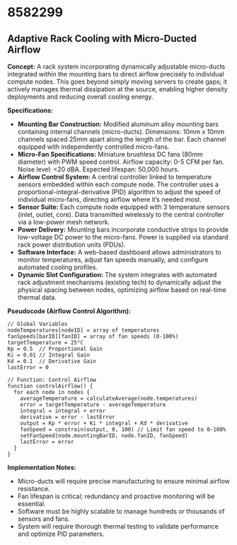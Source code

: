 # 8582299

## Adaptive Rack Cooling with Micro-Ducted Airflow

**Concept:** A rack system incorporating dynamically adjustable micro-ducts integrated *within* the mounting bars to direct airflow precisely to individual compute nodes. This goes beyond simply moving servers to create gaps; it actively manages thermal dissipation at the source, enabling higher density deployments and reducing overall cooling energy.

**Specifications:**

*   **Mounting Bar Construction:** Modified aluminum alloy mounting bars containing internal channels (micro-ducts). Dimensions: 10mm x 10mm channels spaced 25mm apart along the length of the bar. Each channel equipped with independently controlled micro-fans.
*   **Micro-Fan Specifications:** Miniature brushless DC fans (80mm diameter) with PWM speed control. Airflow capacity: 0-5 CFM per fan. Noise level: <20 dBA. Expected lifespan: 50,000 hours.
*   **Airflow Control System:** A central controller linked to temperature sensors embedded within each compute node.  The controller uses a proportional-integral-derivative (PID) algorithm to adjust the speed of individual micro-fans, directing airflow where it’s needed most.
*   **Sensor Suite:** Each compute node equipped with 3 temperature sensors (inlet, outlet, core). Data transmitted wirelessly to the central controller via a low-power mesh network.
*   **Power Delivery:**  Mounting bars incorporate conductive strips to provide low-voltage DC power to the micro-fans.  Power is supplied via standard rack power distribution units (PDUs).
*   **Software Interface:** A web-based dashboard allows administrators to monitor temperatures, adjust fan speeds manually, and configure automated cooling profiles.
*   **Dynamic Slot Configuration:**  The system integrates with automated rack adjustment mechanisms (existing tech) to dynamically adjust the physical spacing between nodes, optimizing airflow based on real-time thermal data.

**Pseudocode (Airflow Control Algorithm):**

```
// Global Variables
nodeTemperatures[nodeID] = array of temperatures
fanSpeeds[barID][fanID] = array of fan speeds (0-100%)
targetTemperature = 25°C
Kp = 0.5  // Proportional Gain
Ki = 0.01 // Integral Gain
Kd = 0.1  // Derivative Gain
lastError = 0

// Function: Control Airflow
function controlAirflow() {
  for each node in nodes {
    averageTemperature = calculateAverage(node.temperatures)
    error = targetTemperature - averageTemperature
    integral = integral + error
    derivative = error - lastError
    output = Kp * error + Ki * integral + Kd * derivative
    fanSpeed = constrain(output, 0, 100) // Limit fan speed to 0-100%
    setFanSpeed(node.mountingBarID, node.fanID, fanSpeed)
    lastError = error
  }
}
```

**Implementation Notes:**

*   Micro-ducts will require precise manufacturing to ensure minimal airflow resistance.
*   Fan lifespan is critical; redundancy and proactive monitoring will be essential.
*   Software must be highly scalable to manage hundreds or thousands of sensors and fans.
*   System will require thorough thermal testing to validate performance and optimize PID parameters.